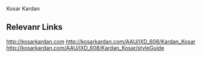 Kosar Kardan

## Relevanr Links
http://kosarkardan.com
http://kosarkardan.com/AAU/IXD_608/Kardan_Kosar
http://kosarkardan.com/AAU/IXD_608/Kardan_Kosar/styleGuide

